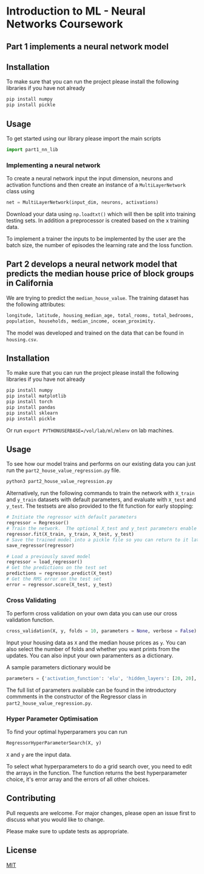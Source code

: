 # Introduction to ML - Neural Networks Coursework


## Part 1 implements a neural network model


## Installation

To make sure that you can run the project please install the following libraries if you have not already

```bash
pip install numpy
pip install pickle
```


## Usage

To get started using our library please import the main scripts

```python
import part1_nn_lib
```

### Implementing a neural network

To create a neural network input the input dimension, neurons and activation functions and then
create an instance of a `MultiLayerNetwork` class using 

```python
net = MultiLayerNetwork(input_dim, neurons, activations)
```

Download your data using `np.loadtxt()` which will then be split into training testing sets.
In addition a preprocessor is created based on the x training data.

To implement a trainer the inputs to be implemented by the user are the batch size, the number
of episodes the learning rate and the loss function.



## Part 2 develops a neural network model that predicts the median house price of block groups in California

We are trying to predict the `median_house_value`.  The training dataset has the following attributes:

```bash
longitude, latitude, housing_median_age, total_rooms, total_bedrooms,
population, households, median_income, ocean_proximity.

```

The model was developed and trained on the data that can be found in `housing.csv`.


## Installation

To make sure that you can run the project please install the following libraries if you have not already

```bash
pip install numpy
pip install matplotlib
pip install torch
pip install pandas
pip install sklearn
pip install pickle
```

Or run `export PYTHONUSERBASE=/vol/lab/ml/mlenv` on lab machines.

## Usage

To see how our model trains and performs on our existing data you can just run the `part2_house_value_regression.py` file. 

```bash
python3 part2_house_value_regression.py
```

Alternatively, run the following commands to train the network with `X_train` and `y_train` datasets with default parameters, and evaluate with `X_test` and `y_test`.  The testsets are also provided to the fit function for early stopping:
```python
# Initiate the regressor with default parameters
regressor = Regressor()
# Train the network.  The optional X_test and y_test parameters enable early stopping
regressor.fit(X_train, y_train, X_test, y_test)
# Save the trained model into a pickle file so you can return to it later
save_regressor(regressor)
```

```python
# Load a previously saved model
regressor = load_regressor()
# Get the predictions on the test set
predictions = regressor.predict(X_test)
# Get the RMS error on the test set
error = regressor.score(X_test, y_test)
```

### Cross Validating 

To perform cross validation on your own data you can use our cross validation function.

```python
cross_validation(X, y, folds = 10, parameters = None, verbose = False)
```

Input your housing data as `X` and the median house prices as `y`. You can also select the number of folds and whether you want prints from the updates. You can also input your own paramenters as a dictionary. 

A sample parameters dictionary would be

```python
parameters = {'activation_function': 'elu', 'hidden_layers': [20, 20], 'dropout': 0, 'learning_rate': 0.2, 'nb_epoch': 1500, 'columns': ["median_income", "avg_bedrooms_per_room"]}

```

The full list of parameters available can be found in the introductory commments in the constructor of the Regressor class in `part2_house_value_regression.py`.
 
### Hyper Parameter Optimisation

To find your optimal hyperparamers you can run
```python
RegressorHyperParameterSearch(X, y)
```
`X` and `y` are the input data.

To select what hyperparameters to do a grid search over, you need to edit the arrays in the function. The function returns the best hyperparameter choice, it's error array and the errors of all other choices.

## Contributing
Pull requests are welcome. For major changes, please open an issue first to discuss what you would like to change.

Please make sure to update tests as appropriate.

## License
[MIT](https://choosealicense.com/licenses/mit/)
